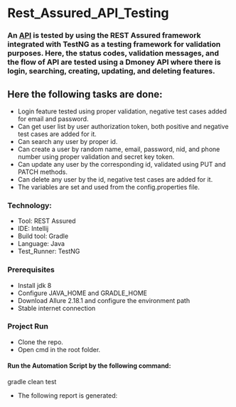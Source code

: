 # Rest_Assured_API_Testing

### An [API](http://dmoney.professionaltrainingbd.com) is tested by using the REST Assured framework integrated with TestNG as a testing framework for validation purposes. Here, the status codes, validation messages, and the flow of API are tested using a Dmoney API where there is login, searching, creating, updating, and deleting features.
## Here the following tasks are done:
- Login feature tested using proper validation, negative test cases added for email and password.
- Can get user list by user authorization token, both positive and negative test cases are added for it.
- Can search any user by proper id.
- Can create a user by random name, email, password, nid, and phone number using proper validation and secret key token.
- Can update any user by the corresponding id, validated using PUT and PATCH methods.
- Can delete any user by the id, negative test cases are added for it.
- The variables are set and used from the config.properties file.


### Technology: </br>
- Tool: REST Assured
- IDE: Intellij
- Build tool: Gradle
- Language: Java
- Test_Runner: TestNG

### Prerequisites</br>
- Install jdk 8 
- Configure JAVA_HOME and GRADLE_HOME
- Download Allure 2.18.1 and configure the environment path
- Stable internet connection


### Project Run
- Clone the repo.
- Open cmd in the root folder.
#### Run the Automation Script by the following command:
 
 gradle clean test 
 
- The following report is generated:

